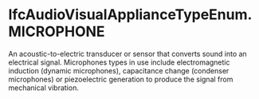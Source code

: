 IfcAudioVisualApplianceTypeEnum.MICROPHONE
==========================================
An acoustic-to-electric transducer or sensor that converts sound into an
electrical signal. Microphones types in use include electromagnetic induction
(dynamic microphones), capacitance change (condenser microphones) or
piezoelectric generation to produce the signal from mechanical vibration.


